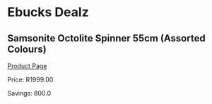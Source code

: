 
# Ebucks Dealz
## Samsonite Octolite Spinner 55cm (Assorted Colours)
[Product Page](https://www.ebucks.com/web/shop/productSelected.do?prodId=1061559371&catId=365267763)

Price: R1999.00

Savings: 800.0


	